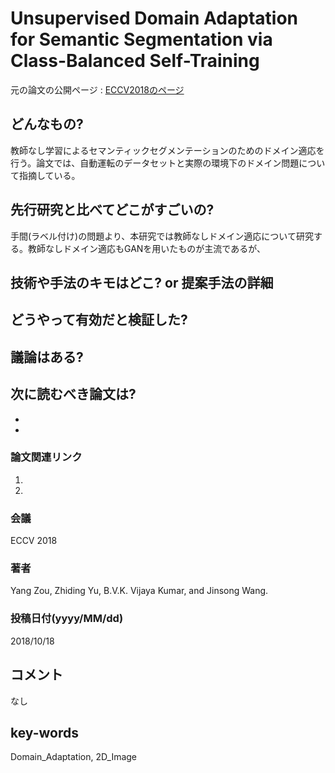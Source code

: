 # Unsupervised Domain Adaptation for Semantic Segmentation via Class-Balanced Self-Training 

元の論文の公開ページ : [ECCV2018のページ](http://openaccess.thecvf.com/content_ECCV_2018/html/Yang_Zou_Unsupervised_Domain_Adaptation_ECCV_2018_paper.html
)

## どんなもの?
教師なし学習によるセマンティックセグメンテーションのためのドメイン適応を行う。論文では、自動運転のデータセットと実際の環境下のドメイン問題について指摘している。

## 先行研究と比べてどこがすごいの?
手間(ラベル付け)の問題より、本研究では教師なしドメイン適応について研究する。教師なしドメイン適応もGANを用いたものが主流であるが、

## 技術や手法のキモはどこ? or 提案手法の詳細

## どうやって有効だと検証した?

## 議論はある?

## 次に読むべき論文は?
-
-

### 論文関連リンク
1.
2.

### 会議
ECCV 2018

### 著者
Yang Zou, Zhiding Yu, B.V.K. Vijaya Kumar, and Jinsong Wang.

### 投稿日付(yyyy/MM/dd)
2018/10/18

## コメント
なし

## key-words
Domain_Adaptation, 2D_Image